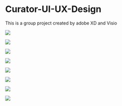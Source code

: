 # Curator-UI-UX-Design

This is a group project created by adobe XD and Visio

![](project/1.jpg)

![](project/2.jpg)

![](project/3.jpg)

![](project/4.jpg)

![](project/5.jpg)

![](project/6.jpg)

![](project/7.jpg)

![](project/8.jpg)
